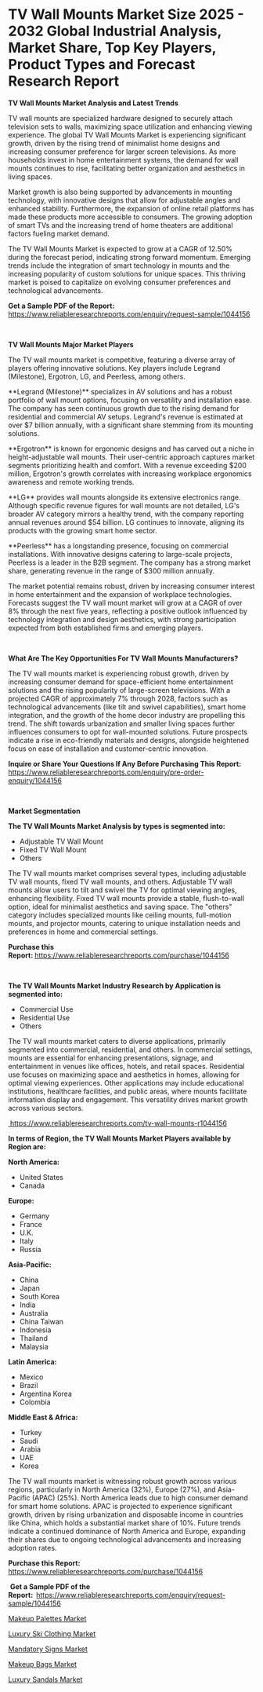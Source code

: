 <p><h1>TV Wall Mounts Market Size 2025 - 2032 Global Industrial Analysis, Market Share, Top Key Players, Product Types and Forecast Research Report</h1></p><p><strong>TV Wall Mounts Market Analysis and Latest Trends</strong></p>
<p><p>TV wall mounts are specialized hardware designed to securely attach television sets to walls, maximizing space utilization and enhancing viewing experience. The global TV Wall Mounts Market is experiencing significant growth, driven by the rising trend of minimalist home designs and increasing consumer preference for larger screen televisions. As more households invest in home entertainment systems, the demand for wall mounts continues to rise, facilitating better organization and aesthetics in living spaces.</p><p>Market growth is also being supported by advancements in mounting technology, with innovative designs that allow for adjustable angles and enhanced stability. Furthermore, the expansion of online retail platforms has made these products more accessible to consumers. The growing adoption of smart TVs and the increasing trend of home theaters are additional factors fueling market demand.</p><p>The TV Wall Mounts Market is expected to grow at a CAGR of 12.50% during the forecast period, indicating strong forward momentum. Emerging trends include the integration of smart technology in mounts and the increasing popularity of custom solutions for unique spaces. This thriving market is poised to capitalize on evolving consumer preferences and technological advancements.</p></p>
<p><strong>Get a Sample PDF of the Report:&nbsp;</strong> <a href="https://www.reliableresearchreports.com/enquiry/request-sample/1044156?utm_campaign=41&utm_medium=2&utm_source=Github&utm_content=ia&utm_term=04042025&utm_id=tv-wall-mounts">https://www.reliableresearchreports.com/enquiry/request-sample/1044156</a></p>
<p>&nbsp;</p>
<p><strong>TV Wall Mounts Major Market Players</strong></p>
<p><p>The TV wall mounts market is competitive, featuring a diverse array of players offering innovative solutions. Key players include Legrand (Milestone), Ergotron, LG, and Peerless, among others.</p><p>**Legrand (Milestone)** specializes in AV solutions and has a robust portfolio of wall mount options, focusing on versatility and installation ease. The company has seen continuous growth due to the rising demand for residential and commercial AV setups. Legrand's revenue is estimated at over $7 billion annually, with a significant share stemming from its mounting solutions.</p><p>**Ergotron** is known for ergonomic designs and has carved out a niche in height-adjustable wall mounts. Their user-centric approach captures market segments prioritizing health and comfort. With a revenue exceeding $200 million, Ergotron's growth correlates with increasing workplace ergonomics awareness and remote working trends.</p><p>**LG** provides wall mounts alongside its extensive electronics range. Although specific revenue figures for wall mounts are not detailed, LG's broader AV category mirrors a healthy trend, with the company reporting annual revenues around $54 billion. LG continues to innovate, aligning its products with the growing smart home sector.</p><p>**Peerless** has a longstanding presence, focusing on commercial installations. With innovative designs catering to large-scale projects, Peerless is a leader in the B2B segment. The company has a strong market share, generating revenue in the range of $300 million annually.</p><p>The market potential remains robust, driven by increasing consumer interest in home entertainment and the expansion of workplace technologies. Forecasts suggest the TV wall mount market will grow at a CAGR of over 8% through the next five years, reflecting a positive outlook influenced by technology integration and design aesthetics, with strong participation expected from both established firms and emerging players.</p></p>
<p>&nbsp;</p>
<p><strong>What Are The Key Opportunities For TV Wall Mounts Manufacturers?</strong></p>
<p><p>The TV wall mounts market is experiencing robust growth, driven by increasing consumer demand for space-efficient home entertainment solutions and the rising popularity of large-screen televisions. With a projected CAGR of approximately 7% through 2028, factors such as technological advancements (like tilt and swivel capabilities), smart home integration, and the growth of the home decor industry are propelling this trend. The shift towards urbanization and smaller living spaces further influences consumers to opt for wall-mounted solutions. Future prospects indicate a rise in eco-friendly materials and designs, alongside heightened focus on ease of installation and customer-centric innovation.</p></p>
<p><strong>Inquire or Share Your Questions If Any Before Purchasing This Report:</strong> <a href="https://www.reliableresearchreports.com/enquiry/pre-order-enquiry/1044156?utm_campaign=41&utm_medium=2&utm_source=Github&utm_content=ia&utm_term=04042025&utm_id=tv-wall-mounts">https://www.reliableresearchreports.com/enquiry/pre-order-enquiry/1044156</a></p>
<p>&nbsp;</p>
<p><strong>Market Segmentation</strong></p>
<p><strong>The TV Wall Mounts Market Analysis by types is segmented into:</strong></p>
<p><ul><li>Adjustable TV Wall Mount</li><li>Fixed TV Wall Mount</li><li>Others</li></ul></p>
<p><p>The TV wall mounts market comprises several types, including adjustable TV wall mounts, fixed TV wall mounts, and others. Adjustable TV wall mounts allow users to tilt and swivel the TV for optimal viewing angles, enhancing flexibility. Fixed TV wall mounts provide a stable, flush-to-wall option, ideal for minimalist aesthetics and saving space. The "others" category includes specialized mounts like ceiling mounts, full-motion mounts, and projector mounts, catering to unique installation needs and preferences in home and commercial settings.</p></p>
<p><strong>Purchase this Report:&nbsp;</strong><a href="https://www.reliableresearchreports.com/purchase/1044156?utm_campaign=41&utm_medium=2&utm_source=Github&utm_content=ia&utm_term=04042025&utm_id=tv-wall-mounts">https://www.reliableresearchreports.com/purchase/1044156</a></p>
<p>&nbsp;</p>
<p><strong>The TV Wall Mounts Market Industry Research by Application is segmented into:</strong></p>
<p><ul><li>Commercial Use</li><li>Residential Use</li><li>Others</li></ul></p>
<p><p>The TV wall mounts market caters to diverse applications, primarily segmented into commercial, residential, and others. In commercial settings, mounts are essential for enhancing presentations, signage, and entertainment in venues like offices, hotels, and retail spaces. Residential use focuses on maximizing space and aesthetics in homes, allowing for optimal viewing experiences. Other applications may include educational institutions, healthcare facilities, and public areas, where mounts facilitate information display and engagement. This versatility drives market growth across various sectors.</p></p>
<p><a href="https://www.reliableresearchreports.com/tv-wall-mounts-r1044156?utm_campaign=41&utm_medium=2&utm_source=Github&utm_content=ia&utm_term=04042025&utm_id=tv-wall-mounts">&nbsp;https://www.reliableresearchreports.com/tv-wall-mounts-r1044156</a></p>
<p><strong>In terms of Region, the TV Wall Mounts Market Players available by Region are:</strong></p>
<p>
    <p> <strong> North America: </strong>
        <ul>
            <li>United States</li>
            <li>Canada</li>
        </ul>
        </p> 
    <p> <strong> Europe: </strong>
        <ul>
            <li>Germany</li>
            <li>France</li>
            <li>U.K.</li>
            <li>Italy</li>
            <li>Russia</li>
        </ul>
        </p> 
    <p> <strong> Asia-Pacific: </strong>
        <ul>
            <li>China</li>
            <li>Japan</li>
            <li>South Korea</li>
            <li>India</li>
            <li>Australia</li>
            <li>China Taiwan</li>
            <li>Indonesia</li>
            <li>Thailand</li>
            <li>Malaysia</li>
        </ul>
        </p> 
    <p> <strong> Latin America: </strong>
        <ul>
            <li>Mexico</li>
            <li>Brazil</li>
            <li>Argentina Korea</li>
            <li>Colombia</li>
        </ul>
        </p> 
    <p> <strong> Middle East & Africa: </strong>
        <ul>
            <li>Turkey</li>
            <li>Saudi</li>
            <li>Arabia</li>
            <li>UAE</li>
            <li>Korea</li>
        </ul>
    </p>
    </p>
<p><p>The TV wall mounts market is witnessing robust growth across various regions, particularly in North America (32%), Europe (27%), and Asia-Pacific (APAC) (25%). North America leads due to high consumer demand for smart home solutions. APAC is projected to experience significant growth, driven by rising urbanization and disposable income in countries like China, which holds a substantial market share of 10%. Future trends indicate a continued dominance of North America and Europe, expanding their shares due to ongoing technological advancements and increasing adoption rates.</p></p>
<p><strong>Purchase this Report: </strong><a href="https://www.reliableresearchreports.com/purchase/1044156?utm_campaign=41&utm_medium=2&utm_source=Github&utm_content=ia&utm_term=04042025&utm_id=tv-wall-mounts">https://www.reliableresearchreports.com/purchase/1044156</a></p>
<p>&nbsp;<strong>Get a Sample PDF of the Report:&nbsp;&nbsp;</strong><a href="https://www.reliableresearchreports.com/enquiry/request-sample/1044156?utm_campaign=41&utm_medium=2&utm_source=Github&utm_content=ia&utm_term=04042025&utm_id=tv-wall-mounts">https://www.reliableresearchreports.com/enquiry/request-sample/1044156</a></p>
<p><strong></strong></p>
<p><p><a href="https://github.com/kadutjoelly83/Market-Research-Report-List-1/blob/main/makeup-palettes-market.md?utm_campaign=41&utm_medium=2&utm_source=Github&utm_content=ia&utm_term=04042025&utm_id=tv-wall-mounts">Makeup Palettes Market</a></p><p><a href="https://github.com/frodanlert/Market-Research-Report-List-1/blob/main/luxury-ski-clothing-market.md?utm_campaign=41&utm_medium=2&utm_source=Github&utm_content=ia&utm_term=04042025&utm_id=tv-wall-mounts">Luxury Ski Clothing Market</a></p><p><a href="https://github.com/snaikraso/Market-Research-Report-List-1/blob/main/mandatory-signs-market.md?utm_campaign=41&utm_medium=2&utm_source=Github&utm_content=ia&utm_term=04042025&utm_id=tv-wall-mounts">Mandatory Signs Market</a></p><p><a href="https://github.com/iperitvik8/Market-Research-Report-List-1/blob/main/makeup-bags-market.md?utm_campaign=41&utm_medium=2&utm_source=Github&utm_content=ia&utm_term=04042025&utm_id=tv-wall-mounts">Makeup Bags Market</a></p><p><a href="https://github.com/ilanarohalgh/Market-Research-Report-List-1/blob/main/luxury-sandals-market.md?utm_campaign=41&utm_medium=2&utm_source=Github&utm_content=ia&utm_term=04042025&utm_id=tv-wall-mounts">Luxury Sandals Market</a></p></p>